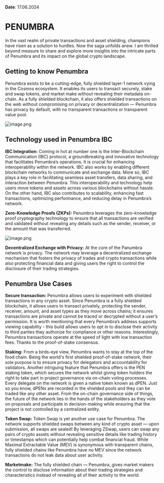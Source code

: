
**Date**: 17.06.2024

# PENUMBRA  
In the vast realm of private transactions and asset shielding, champions have risen as a solution to hurdles. Now the saga unfolds anew. I am thrilled beyond measure to share and explore more insights into the intricate parts of Penumbra and its impact on the global crypto landscape.

## Getting to know Penumbra 
Penumbra exists to be a cutting-edge, fully shielded layer-1 network vying in the Cosmos ecosystem. It enables its users to transact securely, stake and swap tokens, and market make without revealing their metadata on-chain. As a fully shielded blockchain, it also offers shielded transactions on the web without compromising on privacy or decentralization — Penumbra has privacy by default, with no transparent transactions or transparent value pool.

![image.png](https://drive.google.com/file/d/16CcFQ1ZhG_pi4ENQuhFKPwN-J1diELRX/view?usp=drive_link)

## Technology used in Penumbra IBC 
**IBC Integration:** Coming in hot at number one is the Inter-Blockchain Communication (IBC) protocol, a groundbreaking and innovative technology that facilitates Penumbra’s operations. It is crucial for enhancing interoperability within the network. IBC also works by enabling different blockchain networks to communicate and exchange data. More so, IBC plays a key role in facilitating seamless asset transfers, data sharing, and interaction between Penumbra. This interoperability and technology help users move tokens and assets across various blockchains without hassle. On the other hand, IBC also contributes to scalability, enhancing fast transactions, optimizing performance, and reducing delay in Penumbra’s network.

**Zero-Knowledge Proofs (ZKPs):** Penumbra leverages the zero-knowledge proof cryptography technology to ensure that all transactions are verified and validated without revealing any details such as the sender, receiver, or the amount that was transferred.

![image.png](https://drive.google.com/file/d/1BxY5PlHBdV5iwZDgi86Z4Jz6CEesSjvO/view?usp=drive_link)

**Decentralized Exchange with Privacy:** At the core of the  Panumbra network is privacy. The network may leverage a decentralized exchange mechanism that fosters the privacy of trades and crypto transactions while also protecting  financial data and giving users the right to control the disclosure of their trading strategies.

## Penumbra Use Cases
**Secure transaction:** Penumbra allows users to experiment with shielded transactions in any crypto asset. Since Penumbra is a fully  shielded blockchain, it allows users to transact privately, protecting the sender, receiver, amount, and asset types as they move across chains; it ensures transactions are private and cannot be traced or decrypted without a user’s permission. It is worth mentioning that every Penumbra’s address supports viewing capability - this build allows users to opt in to disclose their activity to third parties they authorize for compliance or other reasons. Interestingly, Penumbra transactions operate at the speed of light with low transaction fees. Thanks to the proof-of-stake consensus. 

**Staking:** From a birds-eye view, Penumbra wants to stay at the top of the food chain. Being the world's first shielded proof-of-stake network, their sole purpose is to ensure privacy for delegators and accountability for validators. Another intriguing feature that Penumbra offers is the PEN staking token, which secures the network whilst giving token holders the right to take part in project governance via on-chain voting processes. Every delegate on the network is given a native token known as dPEN. Just so you know, dPENs are recorded in the shielded pools and they can be traded like any other asset. From the on-chain governance side of things, the future of the network lies in the hands of the stakeholders as they vote on proposals and participate in decision-making while ensuring that the project is not controlled by a centralized entity. 

**Token Swap:** Token Swap is yet another use case for Penumbra. The network supports shielded swaps between any kind of crypto asset — upon submission, all swaps are sealed! By leveraging ZSwap, users can swap any pairs of crypto assets without revealing sensitive details like trading history or timestamps which can potentially help combat financial fraud. While Maximal Extractable Value (MEV) is synonymous with transparent chains, fully shielded chains like Penumbra have no MEV since the network transactions do not leak data about user activity.

**Marketmake:** The fully shielded chain — Penumbra, gives market makers the control to disclose information about their trading strategies and characteristics instead of revealing all of their activity to the world.



